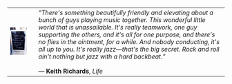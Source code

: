<table>
  <tr>
    <td>
      <img src="ee614d5607a4ea74f78600fd4c3aaa7d.jpg" alt="butterfly" width="300">
    </td>
    <td style="padding-left: 20px; vertical-align: top;">
      <em>“There's something beautifully friendly and elevating about a bunch of guys playing music together. 
      This wonderful little world that is unassailable. It's really teamwork, one guy supporting the others, 
      and it's all for one purpose, and there's no flies in the ointment, for a while. And nobody conducting, 
      it's all up to you. It's really jazz—that's the big secret. Rock and roll ain't nothing but jazz with a 
      hard backbeat.”</em><br><br>
      — <strong>Keith Richards</strong>, <em>Life</em>
    </td>
  </tr>
</table>
